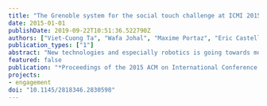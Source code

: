 ```yaml
---
title: "The Grenoble system for the social touch challenge at ICMI 2015"
date: 2015-01-01
publishDate: 2019-09-22T10:51:36.522790Z
authors: ["Viet-Cuong Ta", "Wafa Johal", "Maxime Portaz", "Eric Castelli", "Dominique Vaufreydaz"]
publication_types: ["1"]
abstract: "New technologies and especially robotics is going towards more natural user interfaces. Works have been done in different modality of interaction such as sight (visual computing), and audio (speech and audio recognition) but some other modalities are still less researched. The touch modality is one of the less studied in HRI but could be valuable for naturalistic interaction. However touch signals can vary in semantics. It is therefore necessary to be able to recognize touch gestures in order to make human-robot interaction even more natural. We propose a method to recognize touch gestures. This method was developed on the CoST corpus and then directly applied on the HAART dataset as a participation of the Social Touch Challenge at ICMI 2015. Our touch gesture recognition process is detailed in this article to make it reproducible by other research teams. Besides features set description, we manually filtered the training corpus to produce 2 datasets. For the challenge, we submitted 6 different systems. A Support Vector Machine and a Random Forest classifiers for the HAART dataset. For the CoST dataset, the same classifiers are tested in two conditions: using all or filtered training datasets. As reported by organizers, our systems have the best correct rate in this year's challenge (70.91% on HAART, 61.34% on CoST). Our performances are slightly better that other participants but stay under previous reported state-of-the-art results."
featured: false
publication: "*Proceedings of the 2015 ACM on International Conference on Multimodal Interaction*"
projects:
- engagement
doi: "10.1145/2818346.2830598"
---
```


